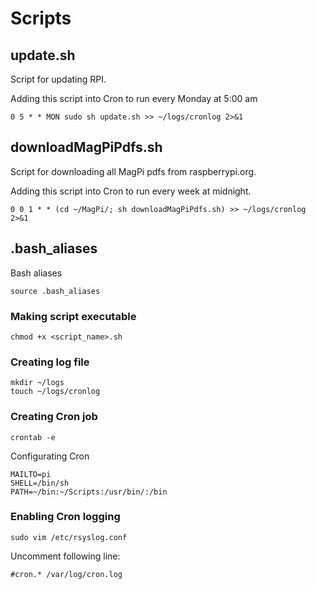 # Scripts

## update.sh 
Script for updating RPI.

Adding this script into Cron to run every Monday at 5:00 am
```
0 5 * * MON sudo sh update.sh >> ~/logs/cronlog 2>&1
```

## downloadMagPiPdfs.sh
Script for downloading all MagPi pdfs from raspberrypi.org.

Adding this script into Cron to run every week at midnight.
```
0 0 1 * * (cd ~/MagPi/; sh downloadMagPiPdfs.sh) >> ~/logs/cronlog 2>&1
```

## .bash_aliases
Bash aliases
```
source .bash_aliases
```

### Making script executable
```
chmod +x <script_name>.sh
```

### Creating log file
```
mkdir ~/logs
touch ~/logs/cronlog
```

### Creating Cron job
```
crontab -e
````
Configurating Cron
```
MAILTO=pi
SHELL=/bin/sh
PATH=~/bin:~/Scripts:/usr/bin/:/bin
```

### Enabling Cron logging
```
sudo vim /etc/rsyslog.conf
```
Uncomment following line:
```
#cron.*	/var/log/cron.log
```
